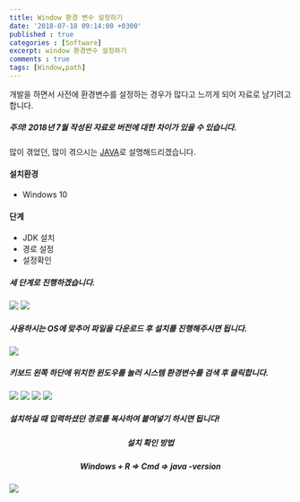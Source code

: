 ```yaml
---
title: Window 환경 변수 설정하기
date: '2018-07-18 09:14:00 +0300'
published : true
categories : [Software]
excerpt: window 환경변수 설정하기
comments : true
tags: [Window,path]
---
```



개발을 하면서 사전에 환경변수를 설정하는 경우가 많다고 느끼게 되어 자료로 남기려고 합니다.


##### 주의! 2018년 7월 작성된 자료로 버전에 대한 차이가 있을 수 있습니다.

많이 겪었던, 많이 겪으시는 [JAVA](https://www.oracle.com/technetwork/java/javase/downloads/index-jsp-138363.html)로 설명해드리겠습니다.


#### 설치환경
- Windows 10 


#### 단계 
 - JDK 설치
 - 경로 설정
 - 설정확인
 
##### 세 단계로 진행하겠습니다. 

![](https://drive.google.com/uc?id=1sQCNU_5ajjdCfPDTjJLAUK3OLpBKgG7O)
![](https://drive.google.com/uc?id=1FeZwPEnnWXYlzpmajuS26myyM73DO3FS)

##### 사용하시는 OS에 맞추어 파일을 다운로드 후 설치를 진행해주시면 됩니다.

![](https://drive.google.com/uc?id=1SJjkEXfIWYtGHtrqfbgpxbx-IszUmpP-)

##### 키보드 왼쪽 하단에 위치한 윈도우를 눌러 시스템 환경변수를 검색 후 클릭합니다.

![](https://drive.google.com/uc?id=162rGM51EUkb3zB3cIsqI10v0CfcAlQ5b)
![](https://drive.google.com/uc?id=1UszdqrkuMUV-TNu9x9o-mwBLisUjRCbp)
![](https://drive.google.com/uc?id=16s1oTeXz7rLKmT6lPgi6WbdZx_aXf2nF)
![](https://drive.google.com/uc?id=1Fm4K91LTIppoct-UU8z73JQZRC4Rh712)

##### 설치하실 때 입력하셨던 경로를 복사하여 붙여넣기 하시면 됩니다!

##### <center> 설치 확인 방법 </center>

##### <center> Windows + R => Cmd => java -version </center>

![](https://drive.google.com/uc?id=1mSSNaWLrdtzZ70ZUwboCVl065pivNG4D)